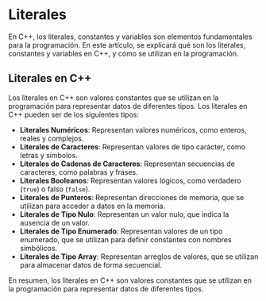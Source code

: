 # Literales

En C++, los literales, constantes y variables son elementos fundamentales para la programación. En este artículo, se
explicará qué son los literales, constantes y variables en C++, y cómo se utilizan en la programación.

## Literales en C++

Los literales en C++ son valores constantes que se utilizan en la programación para representar datos de diferentes
tipos. Los literales en C++ pueden ser de los siguientes tipos:

- **Literales Numéricos**: Representan valores numéricos, como enteros, reales y complejos.
- **Literales de Caracteres**: Representan valores de tipo carácter, como letras y símbolos.
- **Literales de Cadenas de Caracteres**: Representan secuencias de caracteres, como palabras y frases.
- **Literales Booleanos**: Representan valores lógicos, como verdadero (`true`) o falso (`false`).
- **Literales de Punteros**: Representan direcciones de memoria, que se utilizan para acceder a datos en la memoria.
- **Literales de Tipo Nulo**: Representan un valor nulo, que indica la ausencia de un valor.
- **Literales de Tipo Enumerado**: Representan valores de un tipo enumerado, que se utilizan para definir constantes con
  nombres simbólicos.
- **Literales de Tipo Array**: Representan arreglos de valores, que se utilizan para almacenar datos de forma
  secuencial.

En resumen, los literales en C++ son valores constantes que se utilizan en la programación para representar datos de
diferentes tipos.